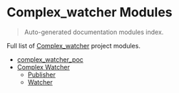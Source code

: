 # Complex_watcher Modules

> Auto-generated documentation modules index.

Full list of [Complex_watcher](README.md#complex_watcher_poc) project modules.

- [complex_watcher_poc](README.md#complex_watcher_poc)
- [Complex Watcher](complex_watcher/index.md#complex-watcher)
    - [Publisher](complex_watcher/publisher.md#publisher)
    - [Watcher](complex_watcher/watcher.md#watcher)
